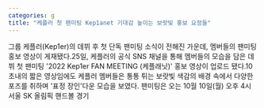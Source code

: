 ```yaml
---
categories: g
title: "케플러 첫 팬미팅 Kep1anet 기대감 높이는 보랏빛 홍보 요정들"
---
```

그룹 케플러(Kep1er)의 데뷔 후 첫 단독 팬미팅 소식이 전해진 가운데, 멤버들의 팬미팅 홍보 영상이 게재됐다.25일, 케플러의 공식 SNS 채널을 통해 멤버들의 모습을 담은 데뷔 첫 팬미팅 &#39;2022 Kep1er FAN MEETING  (케플래닛)&#39; 홍보 영상이 업로드 됐다.10초내의 짧은 영상임에도 케플러 멤버들은 통통 튀는 보랏빛 색감의 배경 속에서 다양한 포즈를 취하며 &#39;표정 장인&#39;다운 모습을 보였다. 팬미팅은 오는 10월 10일(월) 오후 4시 서울 SK 올림픽 핸드볼 경기